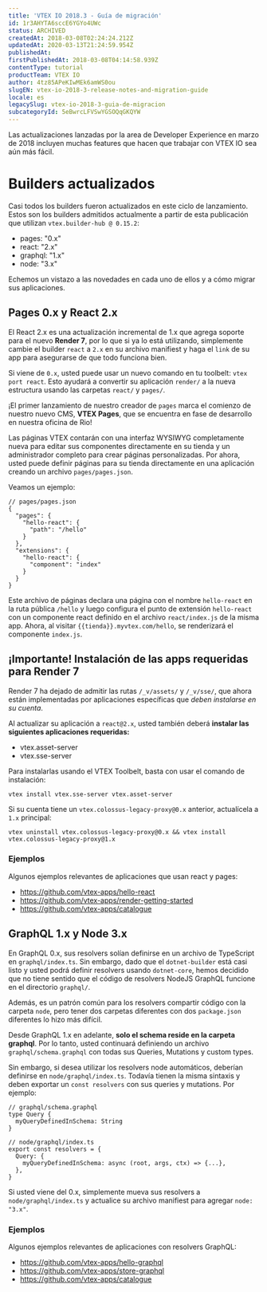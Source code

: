 ```yaml
---
title: 'VTEX IO 2018.3 - Guía de migración'
id: 1r3AHYTA6sccE6YGYo4UWc
status: ARCHIVED
createdAt: 2018-03-08T02:24:24.212Z
updatedAt: 2020-03-13T21:24:59.954Z
publishedAt: 
firstPublishedAt: 2018-03-08T04:14:58.939Z
contentType: tutorial
productTeam: VTEX IO
author: 4tz85APeKIwMEk6amWS0ou
slugEN: vtex-io-2018-3-release-notes-and-migration-guide
locale: es
legacySlug: vtex-io-2018-3-guia-de-migracion
subcategoryId: 5eBwrcLFVSwYGSOQqGKQYW
---
```


Las actualizaciones lanzadas por la area de Developer Experience en marzo de 2018 incluyen muchas features que hacen que trabajar con VTEX IO sea aún más fácil.

# Builders actualizados

Casi todos los builders fueron actualizados en este ciclo de lanzamiento. Estos son los builders admitidos actualmente a partir de esta publicación que utilizan `vtex.builder-hub @ 0.15.2`:

- pages: "0.x"
- react: "2.x"
- graphql: "1.x"
- node: "3.x"

Echemos un vistazo a las novedades en cada uno de ellos y a cómo migrar sus aplicaciones.

## Pages 0.x y React 2.x

El React 2.x es una actualización incremental de 1.x que agrega soporte para el nuevo **Render 7**, por lo que si ya lo está utilizando, simplemente cambie el builder `react` a `2.x` en su archivo manifiest y haga el `link` de su app para asegurarse de que todo funciona bien.

Si viene de `0.x`, usted puede usar un nuevo comando en tu toolbelt: `vtex port react`. Esto ayudará a convertir su aplicación `render/` a la nueva estructura usando las carpetas `react/` y `pages/`.

¡El primer lanzamiento de nuestro creador de `pages` marca el comienzo de nuestro nuevo CMS, **VTEX Pages**, que se encuentra en fase de desarrollo en nuestra oficina de Rio!

Las páginas VTEX contarán con una interfaz WYSIWYG completamente nueva para editar sus componentes directamente en su tienda y un administrador completo para crear páginas personalizadas. Por ahora, usted puede definir páginas para su tienda directamente en una aplicación creando un archivo `pages/pages.json`.

Veamos un ejemplo:

```
// pages/pages.json
{
  "pages": {
    "hello-react": {
      "path": "/hello"
    }
  },
  "extensions": {
    "hello-react": {
      "component": "index"
    }
  }
}
```

Este archivo de páginas declara una página con el nombre `hello-react` en la ruta pública `/hello` y luego configura el punto de extensión `hello-react` con un componente react definido en el archivo `react/index.js` de la misma app. Ahora, al visitar `{{tienda}}.myvtex.com/hello`, se renderizará el componente `index.js`.

## ¡Importante! Instalación de las apps requeridas para Render 7

Render 7 ha dejado de admitir las rutas `/_v/assets/` y `/_v/sse/`, que ahora están implementadas por aplicaciones específicas que *deben instalarse en su cuenta*.

Al actualizar su aplicación a `react@2.x`, usted también deberá **instalar las siguientes aplicaciones requeridas:**

- vtex.asset-server
- vtex.sse-server

Para instalarlas usando el VTEX Toolbelt, basta con usar el comando de instalación:

`vtex install vtex.sse-server vtex.asset-server`

Si su cuenta tiene un `vtex.colossus-legacy-proxy@0.x` anterior, actualícela a `1.x` principal:

`vtex uninstall vtex.colossus-legacy-proxy@0.x && vtex install vtex.colossus-legacy-proxy@1.x`

### Ejemplos

Algunos ejemplos relevantes de aplicaciones que usan react y pages:

- https://github.com/vtex-apps/hello-react
- https://github.com/vtex-apps/render-getting-started
- https://github.com/vtex-apps/catalogue

## GraphQL 1.x y Node 3.x

En GraphQL 0.x, sus resolvers solían definirse en un archivo de TypeScript en `graphql/index.ts`. Sin embargo, dado que el `dotnet-builder` está casi listo y usted podrá definir resolvers usando `dotnet-core`, hemos decidido que no tiene sentido que el código de resolvers NodeJS GraphQL funcione en el directorio `graphql/`.

Además, es un patrón común para los resolvers compartir código con la carpeta `node`, pero tener dos carpetas diferentes con dos `package.json` diferentes lo hizo más difícil.

Desde GraphQL 1.x en adelante, **solo el schema reside en la carpeta graphql**. Por lo tanto, usted continuará definiendo un archivo `graphql/schema.graphql` con todas sus Queries, Mutations y custom types.

Sin embargo, si desea utilizar los resolvers node automáticos, deberían definirse en `node/graphql/index.ts`. Todavía tienen la misma sintaxis y deben exportar un `const resolvers` con sus queries y mutations. Por ejemplo:

```
// graphql/schema.graphql
type Query {
  myQueryDefinedInSchema: String
}

// node/graphql/index.ts
export const resolvers = {
  Query: {
    myQueryDefinedInSchema: async (root, args, ctx) => {...},
  },
}
```

Si usted viene del 0.x, simplemente mueva sus resolvers a `node/graphql/index.ts` y actualice su archivo manifiest para agregar `node: "3.x"`.

### Ejemplos

Algunos ejemplos relevantes de aplicaciones con resolvers GraphQL:

- https://github.com/vtex-apps/hello-graphql
- https://github.com/vtex-apps/store-graphql
- https://github.com/vtex-apps/catalogue
